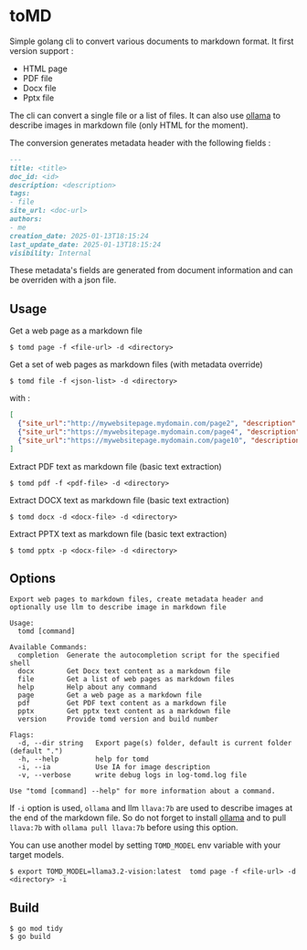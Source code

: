 # toMD

Simple golang cli to convert various documents to markdown format. It first version support :

- HTML page 
- PDF file
- Docx file
- Pptx file

The cli can convert a single file or a list of files. It can also use [ollama](https://ollama.com) to describe images in markdown file (only HTML for the moment).

The conversion generates metadata header with the following fields :

```markdown
---
title: <title>
doc_id: <id>
description: <description>
tags: 
- file
site_url: <doc-url>
authors: 
- me
creation_date: 2025-01-13T18:15:24
last_update_date: 2025-01-13T18:15:24
visibility: Internal
```

These metadata's fields are generated from document information and can be overriden with a json file.


## Usage

Get a web page as a markdown file

```shell
$ tomd page -f <file-url> -d <directory>
```

Get a set of web pages as markdown files (with metadata override)

```shell
$ tomd file -f <json-list> -d <directory>
```

with :
```json
[
  {"site_url":"http://mywebsitepage.mydomain.com/page2", "description":"my page description","title":"","tags":["tag1","tag2"]},
  {"site_url":"https://mywebsitepage.mydomain.com/page4", "description":"my page description","title":""},
  {"site_url":"https://mywebsitepage.mydomain.com/page10", "description":"my page description ","title":"Page 10, xxxxx", "authors": ["author1","author2"]}
]
```

Extract PDF text as markdown file (basic text extraction)
```shell
$ tomd pdf -f <pdf-file> -d <directory>
```

Extract DOCX text as markdown file (basic text extraction)
```shell
$ tomd docx -d <docx-file> -d <directory>
```

Extract PPTX text as markdown file (basic text extraction)
```shell
$ tomd pptx -p <docx-file> -d <directory>
```

## Options 

```shell
Export web pages to markdown files, create metadata header and optionally use llm to describe image in markdown file

Usage:
  tomd [command]

Available Commands:
  completion  Generate the autocompletion script for the specified shell
  docx        Get Docx text content as a markdown file
  file        Get a list of web pages as markdown files
  help        Help about any command
  page        Get a web page as a markdown file
  pdf         Get PDF text content as a markdown file
  pptx        Get pptx text content as a markdown file
  version     Provide tomd version and build number

Flags:
  -d, --dir string   Export page(s) folder, default is current folder (default ".")
  -h, --help         help for tomd
  -i, --ia           Use IA for image description
  -v, --verbose      write debug logs in log-tomd.log file

Use "tomd [command] --help" for more information about a command.
```

If `-i` option is used, `ollama` and llm `llava:7b` are used to describe images at the end of the markdown file.
So do not forget to install [ollama](https://ollama.com) and to pull `llava:7b` with `ollama pull llava:7b` before using this option.

You can use another model by setting `TOMD_MODEL` env variable with your target models.

```shell
$ export TOMD_MODEL=llama3.2-vision:latest  tomd page -f <file-url> -d <directory> -i
```

## Build

```shell
$ go mod tidy
$ go build
```
